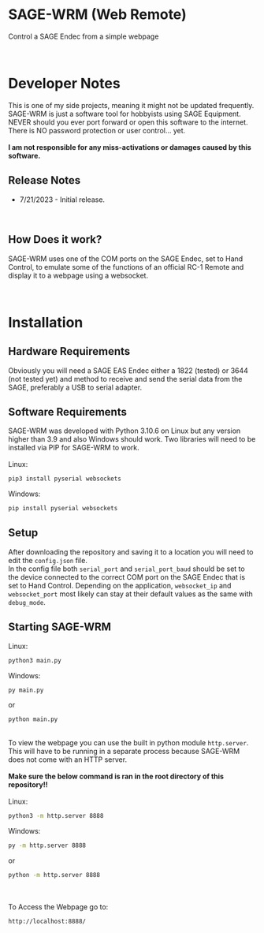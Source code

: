 # SAGE-WRM (Web Remote)
 Control a SAGE Endec from a simple webpage

<br />

# Developer Notes
 This is one of my side projects, meaning it might not be updated frequently. SAGE-WRM is just a software tool for hobbyists using SAGE Equipment. NEVER should you ever port forward or open this software to the internet. There is NO password protection or user control… yet.
\
\
**I am not responsible for any miss-activations or damages caused by this software.**

## Release Notes
- 7/21/2023 - Initial release.

<br />

## How Does it work?
 SAGE-WRM uses one of the COM ports on the SAGE Endec, set to Hand Control, to emulate some of the functions of an official RC-1 Remote and display it to a webpage using a websocket.

<br />

# Installation 

## Hardware Requirements
 Obviously you will need a SAGE EAS Endec either a 1822 (tested) or 3644 (not tested yet) and method to receive and send the serial data from the SAGE, preferably a USB to serial adapter.

## Software Requirements
 SAGE-WRM was developed with Python 3.10.6 on Linux but any version higher than 3.9 and also Windows should work. Two libraries will need to be installed via PIP for SAGE-WRM to work.
\
\
 Linux:
 ```bash
 pip3 install pyserial websockets
 ```

 Windows:
 ```bash
 pip install pyserial websockets
 ```

## Setup
 After downloading the repository and saving it to a location you will need to edit the `config.json` file.
\
In the config file both `serial_port` and `serial_port_baud` should be set to the device connected to the correct COM port on the SAGE Endec that is set to Hand Control. Depending on the application, `websocket_ip` and `websocket_port` most likely can stay at their default values as the same with `debug_mode`.

## Starting SAGE-WRM
 Linux:
 ```bash
 python3 main.py
 ```

 Windows:
 ```bash
 py main.py
 ```
 or
  ```bash
 python main.py
 ```
\
  To view the webpage you can use the built in python module `http.server`. This will have to be running in a separate process because SAGE-WRM does not come with an HTTP server. 
  \
  \
  **Make sure the below command is ran in the root directory of this repository!!**
  \
  \
  Linux:
 ```bash
 python3 -m http.server 8888
 ```

 Windows:
 ```bash
 py -m http.server 8888
 ```
 or
  ```bash
 python -m http.server 8888
 ```
\
\
To Access the Webpage go to:
```
http://localhost:8888/
```
